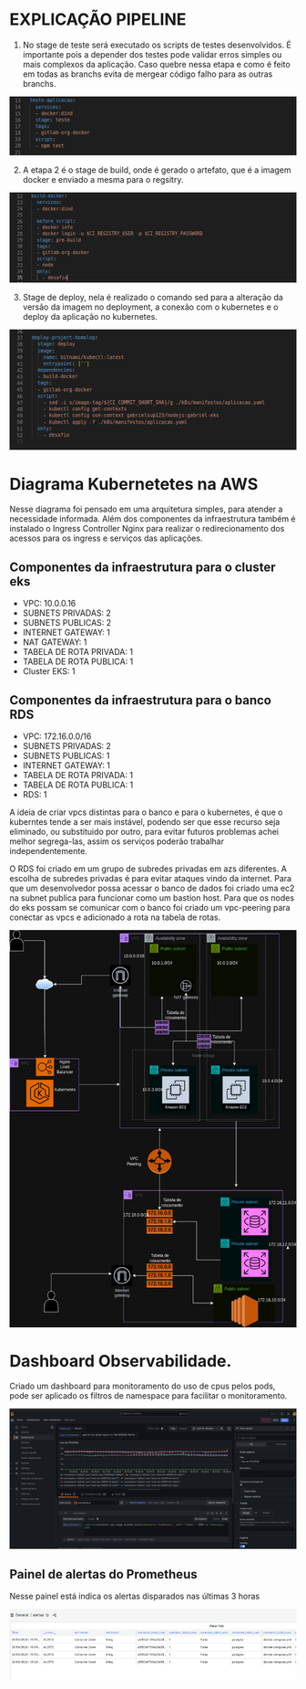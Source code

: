 # EXPLICAÇÃO PIPELINE

1. No stage de teste será executado os scripts de testes desenvolvidos. É importante pois a depender dos testes pode validar erros simples ou mais complexos da aplicação. Caso quebre nessa etapa e como é feito em todas as branchs evita de mergear código falho para as outras branchs.

![stage-teste.png](./imagens/stage-teste.png)


2. A etapa 2 é o stage de build, onde é gerado o artefato, que é a imagem docker e enviado a mesma para o regsitry.

![stage-build.png](./imagens/stage-build.png)

3. Stage de deploy, nela é realizado o comando sed para a alteração da versão da imagem no deployment, a conexão com o kubernetes e o deploy da aplicação no kubernetes.

![stage-deploy.png](./imagens/stage-deploy.png)


# Diagrama Kubernetetes na AWS 

Nesse diagrama foi pensado em uma arquitetura simples, para atender a necessidade informada. Além dos componentes da infraestrutura também é instalado o Ingress Controller Nginx para realizar o redirecionamento dos acessos para os ingress e serviços das aplicações.

## Componentes da infraestrutura para o cluster eks

- VPC: 10.0.0.16
- SUBNETS PRIVADAS: 2
- SUBNETS PUBLICAS: 2
- INTERNET GATEWAY: 1
- NAT GATEWAY: 1
- TABELA DE ROTA PRIVADA: 1
- TABELA DE ROTA PUBLICA: 1
- Cluster EKS: 1


## Componentes da infraestrutura para o banco RDS

- VPC: 172.16.0.0/16
- SUBNETS PRIVADAS: 2
- SUBNETS PUBLICAS: 1
- INTERNET GATEWAY: 1
- TABELA DE ROTA PRIVADA: 1
- TABELA DE ROTA PUBLICA: 1
- RDS: 1

A ideia de criar vpcs distintas para o banco e para o kubernetes, é que o kuberntes tende a ser mais instável, podendo ser que esse recurso seja eliminado, ou substituido por outro, para evitar futuros problemas achei melhor segrega-las, assim os serviços poderão trabalhar independentemente. 

O RDS foi criado em um grupo de subredes privadas em azs diferentes. A escolha de subredes privadas é para evitar ataques vindo da internet. Para que um desenvolvedor possa acessar o banco de dados foi criado uma ec2 na subnet publica para funcionar como um bastion host. Para que os nodes do eks possam se comunicar com o banco foi criado um vpc-peering para conectar as vpcs e adicionado a rota na tabela de rotas.

![desafio2.drawio.png](./imagens/desafio2.drawio.png)


# Dashboard Observabilidade.

Criado um dashboard para monitoramento do uso de cpus pelos pods, pode ser aplicado os filtros de namespace para facilitar o monitoramento.

![cpu-pods-2.png](./imagens/cpu-pods-2.png)

## Painel de alertas do Prometheus

Nesse painel está indica os alertas disparados nas últimas 3 horas

![painel-alertas.png](./imagens/painel-alertas.png)
